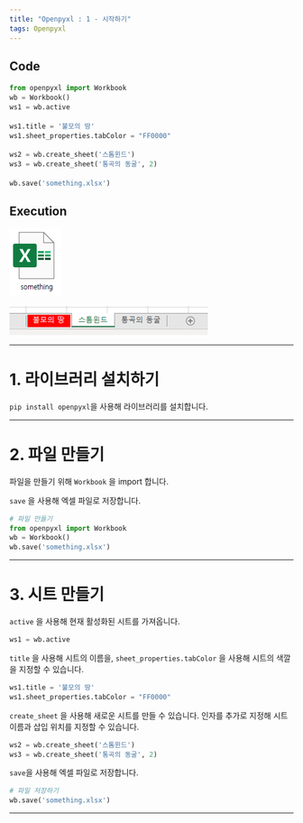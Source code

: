 ```yaml
---
title: "Openpyxl : 1 - 시작하기"
tags: Openpyxl
---
```






## Code

```python
from openpyxl import Workbook
wb = Workbook()
ws1 = wb.active

ws1.title = '불모의 땅'
ws1.sheet_properties.tabColor = "FF0000"

ws2 = wb.create_sheet('스톰윈드')
ws3 = wb.create_sheet('통곡의 동굴', 2)

wb.save('something.xlsx')
```



## Execution

![](https://github.com/B31l/B31l/blob/main/img-io/Openpyxl/1.png?raw=true)

![](https://github.com/B31l/B31l/blob/main/img-io/Openpyxl/1%EB%A7%88%EB%AC%B4%EB%A6%AC.png?raw=true)





---



# 1. 라이브러리 설치하기

`pip install openpyxl`을 사용해 라이브러리를 설치합니다.



---




# 2. 파일 만들기

파일을 만들기 위해 `Workbook` 을 import 합니다.

`save` 을 사용해 엑셀 파일로 저장합니다.

```python
# 파일 만들기
from openpyxl import Workbook
wb = Workbook()
wb.save('something.xlsx')
```



---



# 3. 시트 만들기

`active` 을 사용해 현재 활성화된 시트를 가져옵니다. 

```python
ws1 = wb.active
```

`title` 을 사용해 시트의 이름을, `sheet_properties.tabColor` 을 사용해 시트의 색깔을 지정할 수 있습니다.

```python
ws1.title = '불모의 땅'
ws1.sheet_properties.tabColor = "FF0000"
```

`create_sheet` 을 사용해 새로운 시트를 만들 수 있습니다. 인자를 추가로 지정해 시트 이름과 삽입 위치를 지정할 수 있습니다.

```python
ws2 = wb.create_sheet('스톰윈드')
ws3 = wb.create_sheet('통곡의 동굴', 2)
```

`save`을 사용해 엑셀 파일로 저장합니다.

```python
# 파일 저장하기
wb.save('something.xlsx')
```



---



